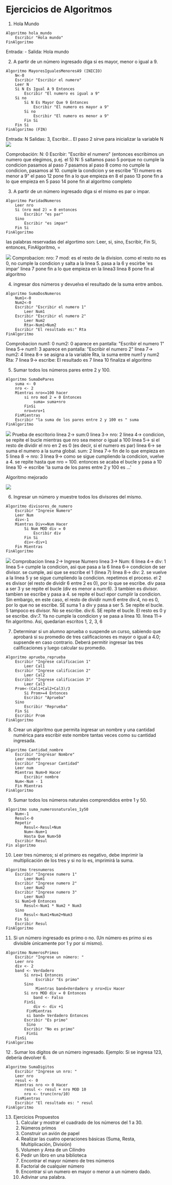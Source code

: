 # Ejercicios de Algoritmos

1.  Hola Mundo

```
Algoritmo hola_mundo
	Escribir "Hola mundo"
FinAlgoritmo
```
Entrada: -
Salida: Hola mundo

2.  A partir de un número ingresado diga si es mayor, menor o igual a 9.

```
Algoritmo MayoresIgualesMenoresA9 (INICIO)
	N<-0
	Escribir "Escribir el numero"
	Leer N
	Si N Es Igual A 9 Entonces
		Escribir "El numero es igual a 9"
	Si no
		Si N Es Mayor Que 9 Entonces
			Escribir "El numero es mayor a 9"
		Si no
			Escribir "El numero es menor a 9"
		Fin Si
	Fin Si
FinAlgoritmo (FIN)
```
Entrada: N
Salidas: 3, Escribir... 
El paso 2 sirve para inicializar la variable N
![](img\alg1.PNG)

Comprobación:
N: 0
Escribir: "Escribir el numero" (entonces escribimos un numero que elegimos, p.ej. el 5)
N: 5
saltamos paso 5 porque no cumple la condicion
pasamos al paso 7
pasamos al paso 8
como no cumple la condicion, pasamos al 10. cumple la condicion y se escribe "El numero es menor a 9"
el paso 12 pone fin a lo que empieza en 8
el paso 13 pone fin a lo que empieza en 5
paso 14 pone fin al algoritmo completo



3.  A partir de un número ingresado diga si el mismo es par o impar.

```
Algoritmo ParidadNumeros
	Leer nro
	Si (nro mod 2) = 0 entonces
		Escribir "es par"
	Sino
		Escribir "es impar"
	Fin Si
FinAlgoritmo
```
las palabras reservadas del algortimo son: Leer, si, sino, Escribir, Fin Si, entonces, FinAlgoritmo, =

![](img\alg2.PNG)
Comprobacion: 
nro: 7
mod: es el resto de la division. como el resto no es 0, no cumple la condicion y salta a la linea 5.
pasa a la 6 y escirbe 'es impar'
linea 7 pone fin a lo que empieza en la linea3
linea 8 pone fin al algoritmo

4.  ingresar dos números y devuelva el resultado de la suma entre ambos.

```
Algoritmo SumaDosNumeros
    Num1<-0
    Num2<-0
    Escribir "Escribir el numero 1"
    	Leer Num1
    Escribir "Escribir el numero 2"
    	Leer Num2
    	Rta<-Num1+Num2
    Escribir "El resultado es:" Rta
FinAlgoritmo
```
Comprobacion
num1: 0
num2: 0
aparece en pantalla: "Escribir el numero 1"
linea 5-> num1: 3
aparece en pantalla: "Escribir el numero 2"
linea 7-> num2: 4
linea 8-> se asigna a la variable Rta, la suma entre num1 y num2
Rta: 7
linea 9-> escribe: El resultado es 7
linea 10 finaliza el algoritmo


5. Sumar todos los números pares entre 2 y 100.

```
Algoritmo SumaDePares
	suma <- 0
	nro <- 2
	Mientras nro<=100 hacer
		si nro mod 2 = 0 Entonces
			suma= suma+nro			
		FinSi
		nro=nro+1
	FinMientras
	Escribir "la suma de los pares entre 2 y 100 es " suma
FinAlgoritmo
```
![](img\alg3.PNG)
Prueba de escritorio
linea 2-> sum:0
linea 3-> nro: 2
linea 4-> condicion, se repite el bucle mientras que nro sea menor o igual a 100
linea 5-> si el resto de dividir el nro en 2 es 0 (es decir, si el numero es par)
linea 6-> se suma el numero a la suma global. sum: 2
linea 7-> fin de lo que empieza en 5
linea 8 -> nro: 3
linea 9-> como se sigue cumpliendo la condicion, vuelve a 4. se repite hasta que nro = 100. entonces se acaba el bucle y pasa a 10
linea 10 -> escribe 'la suma de los pares entre 2 y 100 es ...'

Algoritmo mejorado

![](img\alg4.PNG)


6. Ingresar un número y muestre todos los divisores del mismo.

```
Algoritmo divisores_de_numero
	Escribir "Ingrese Numero"
	Leer Num
	div<-1
	Mientras Div<=Num Hacer
		Si Num MOD div = 0 
			Escribir div
		Fin Si
		div<-div+1
	Fin Mientras
FinAlgoritmo
```
![](img\alg5.PNG)
Comprobacion
linea 2-> Ingrese Numero
linea 3-> Num: 6
linea 4-> div: 1
linea 5-> cumple la condicion, asi que pasa a la 6
linea 6-> condicion de ser divisor. se cumple, asi que se escribe el 1 (linea 7)
linea 8-> div: 2. se vuelve a la linea 5 y se sigue cumpliendo la condicion. repetimos el proceso.
el 2 es divisor (el resto de dividir 6 entre 2 es 0), por lo que se escribe. div pasa a ser 3 y se repite el bucle (div es menor a num:6). 3 tambien es divisor. tambien se escribe y pasa a 4. se repite el bucl epor cumplir la condicion. Sin embargo, en este caso, el resto de dividir num:6 entre div:4, no es 0, por lo que no se escribe. SE suma 1 a div y pasa a ser 5. Se repite el bucle. 5 tampoco es divisor. No se escribe. div:6. SE repite el bucle. El resto es 0 y se escribe. div:7. Ya no cumple la condicion y se pasa a linea 10. 
linea 11-> fin algoritmo. 
Asi, quedarian escritos 1, 2, 3, 6





7. Determinar si un alumno aprueba o suspende un curso, sabiendo que aprobará si su promedio de tres calificaciones es mayor o igual a 4.0; supsende en caso contrario. Deberá permitir ingresar las tres calificaciones y luego calcular su promedio.

```
Algoritmo aprueba_reprueba
	Escribir "Ingrese calificacion 1"
		Leer Cal1
	Escribir "Ingrese calificacion 2"
		Leer Cal2
	Escribir "Ingrese calificacion 3"
		Leer Cal3
	Prom<-(Cal1+Cal2+Cal3)/3 	                           
        Si Prom>=4 Entonces
		Escribir "Aprueba"
	Sino
		Escribir "Reprueba"
	Fin Si
	Escribir Prom
FinAlgoritmo
```

8. Crear un algoritmo que permita ingresar un nombre y una cantidad numérica para escribir este nombre tantas veces como su cantidad ingresada. 

```
Algoritmo Cantidad_nombre
	Escribir "Ingresar Nombre"
	Leer nombre
	Escribir "Ingresar Cantidad"
	Leer num
	Mientras Num>0 Hacer
		Escribir nombre
	Num<-Num - 1
	Fin Mientras
FinAlgoritmo
```

9. Sumar todos los números naturales comprendidos entre 1 y 50.

```
Algoritmo suma_numerosnaturales_1y50 
	Num<-1
	Resul<-0
	Repetir
	    Resul<-Resul+Num
	    Num<-Num+1 	                           
        Hasta Que Num>50
	Escribir Resul
Fin algoritmo
```

10. Leer tres números; si el primero es negativo, debe imprimir la multiplicación de los tres y si no lo es, imprimirá la suma.

```
Algoritmo tresnumeros
	Escribir "Ingrese numero 1"
		Leer Num1
	Escribir "Ingrese numero 2"
		Leer Num2
	Escribir "Ingrese numero 3"
		Leer Num3
	Si Num1<0 Entonces
		Resul<-Num1 * Num2 * Num3
	Sino
		Resul<-Num1+Num2+Num3
	Fin Si
	Escribir Resul
FinAlgoritmo
```

11. Si un número ingresado es primo o no. (Un número es primo si es divisible únicamente por 1 y por sí mismo).

```
Algoritmo NumerosPrimos
	Escribir "Ingrese un número: "
	Leer nro
	div <- 2
	band <- Verdadero 	         
        Si nro=1 Entonces 		            
             Escribir "Es primo" 	         
        Sino 		             
             Mientras band=Verdadero y nro>div Hacer
		Si nro MOD div = 0 Entonces
		    band <- Falso
		FinSi
		    div <- div +1
	     FinMientras
	     si band= Verdadero Entonces
		Escribir "Es primo"
	     Sino
		Escribir "No es primo"
	     FinSi
	FinSi
FinAlgoritmo
```

12 . Sumar los dígitos de un número ingresado. Ejemplo: Si se ingresa 123, debería devolver 6.

```
Algoritmo SumaDigitos
	Escribir "Ingrese un nro: "
	Leer nro
	resul <- 0
	Mientras nro <> 0 Hacer
		resul <- resul + nro MOD 10
		nro <- trunc(nro/10)
	FinMientras
	Escribir "El resultado es: " resul
FinAlgoritmo
```

13. Ejercicios Propuestos
    1. Calcular y mostrar el cuadrado de los números del 1 a 30.
    2. Números primos
    3. Construir un avión de papel
    4. Realizar las cuatro operaciones básicas (Suma, Resta, Multiplicación, División)
    5. Volumen y Area de un Cilindro
    6. Pedir un libro en una biblioteca
    7. Encontrar el mayor número de tres números
    8. Factorial de cualquier número
    9. Encontrar si un numero en mayor o menor a un número dado.
    10. Adivinar una palabra.